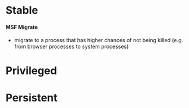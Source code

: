 # Stable
#### MSF Migrate
* migrate to a process that has higher chances of not being killed (e.g. from browser processes to system processes)

# Privileged

# Persistent
